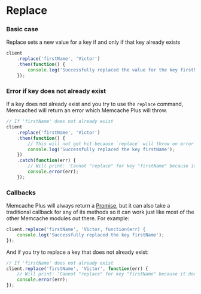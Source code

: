 # Replace

### Basic case

Replace sets a new value for a key if and only if that key already exists

```javascript
client
    .replace('firstName', 'Victor')
    .then(function() {
        console.log('Successfully replaced the value for the key firstName');
    });
```

### Error if key does not already exist

If a key does not already exist and you try to use the `replace` command,
Memcached will return an error which Memcache Plus will throw.

```javascript
// If 'firstName' does not already exist
client
    .replace('firstName', 'Victor')
    .then(function() {
        // This will not get hit because `replace` will throw on error
        console.log('Successfully replaced the key firstName');
    })
    .catch(function(err) {
        // Will print: 'Cannot "replace" for key "firstName" because it does not exist'
        console.error(err);
    });
```

### Callbacks

Memcache Plus will always return a [Promise](https://www.promisejs.org), but it
can also take a traditional callback for any of its methods so it can work just
like most of the other Memcache modules out there. For example:

```javascript
client.replace('firstName', 'Victor, function(err) {
    console.log('Successfully replaced the key firstName');
});
```

And if you try to replace a key that does not already exist:

```javascript
// If 'firstName' does not already exist
client.replace('firstName', 'Victor', function(err) {
    // Will print: 'Cannot "replace" for key "firstName" because it does not exist'
    console.error(err);
});
```
